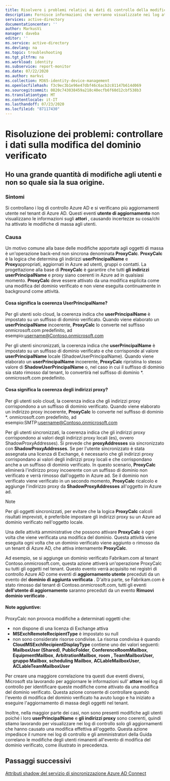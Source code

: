 ```yaml
---
title: Risolvere i problemi relativi ai dati di controllo della modifica del dominio verificato | Microsoft Docs
description: Fornisce informazioni che verranno visualizzate nei log attività Azure Active Directory quando si modifica un dominio verificato dagli utenti.
services: active-directory
documentationcenter: ''
author: MarkusVi
manager: daveba
editor: ''
ms.service: active-directory
ms.devlang: na
ms.topic: troubleshooting
ms.tgt_pltfrm: na
ms.workload: identity
ms.subservice: report-monitor
ms.date: 07/22/2020
ms.author: markvi
ms.collection: M365-identity-device-management
ms.openlocfilehash: f3c9ec3b1e96e47dbf46c6acb2c81147b614d069
ms.sourcegitcommit: 0820c743038459a218c40ecfb6f60d12cbf538b3
ms.translationtype: MT
ms.contentlocale: it-IT
ms.lasthandoff: 07/23/2020
ms.locfileid: "87117430"
---
```

# <a name="troubleshoot-audit-data-on-verified-domain-change"></a>Risoluzione dei problemi: controllare i dati sulla modifica del dominio verificato 


## <a name="i-have-a-lot-of-changes-to-my-users-and-i-am-not-sure-what-the-cause-of-it-is"></a>Ho una grande quantità di modifiche agli utenti e non so quale sia la sua origine.

### <a name="symptoms"></a>Sintomi

Si controllano i log di controllo Azure AD e si verificano più aggiornamenti utente nel tenant di Azure AD. Questi eventi **utente di aggiornamento** non visualizzano le informazioni sugli **attori** , causando incertezze su cosa/chi ha attivato le modifiche di massa agli utenti. 

### <a name="cause"></a>Causa

 Un motivo comune alla base delle modifiche apportate agli oggetti di massa è un'operazione back-end non sincrona denominata **ProxyCalc**.  **ProxyCalc** è la logica che determina gli indirizzi **userPrincipalName** e **Proxy**appropriati, aggiornati in Azure ad utenti, gruppi o contatti. La progettazione alla base di **ProxyCalc** è garantire che tutti **gli indirizzi** **userPrincipalName** e proxy siano coerenti in Azure ad in qualsiasi momento. **ProxyCalc** deve essere attivato da una modifica esplicita come una modifica del dominio verificato e non viene eseguita continuamente in background come attività. 

  

#### <a name="what-does-userprincipalname-consistency-mean"></a>Cosa significa la coerenza UserPrincipalName? 

Per gli utenti solo cloud, la coerenza indica che **userPrincipalName** è impostato su un suffisso di dominio verificato. Quando viene elaborato un **userPrincipalName** incoerente, **ProxyCalc** lo converte nel suffisso onmicrosoft.com predefinito, ad esempio:username@Contoso.onmicrosoft.com 

Per gli utenti sincronizzati, la coerenza indica che **userPrincipalName** è impostato su un suffisso di dominio verificato e che corrisponde al valore **userPrincipalName** locale (ShadowUserPrincipalName). Quando viene elaborato un **userPrincipalName** incoerente, **ProxyCalc** ripristina lo stesso valore di **ShadowUserPrincipalName** o, nel caso in cui il suffisso di dominio sia stato rimosso dal tenant, lo convertirà nel suffisso di dominio *. onmicrosoft.com predefinito. 

  

#### <a name="what-does-proxy-address-consistency-mean"></a>Cosa significa la coerenza degli indirizzi proxy? 

Per gli utenti solo cloud, la coerenza indica che gli indirizzi proxy corrispondono a un suffisso di dominio verificato. Quando viene elaborato un indirizzo proxy incoerente, **ProxyCalc** lo converte nel suffisso di dominio *. onmicrosoft.com predefinito, ad esempio:SMTP:username@Contoso.onmicrosoft.com 

Per gli utenti sincronizzati, la coerenza indica che gli indirizzi proxy corrispondono ai valori degli indirizzi proxy locali (es), ovvero ShadowProxyAddresses). Si prevede che **proxyAddresses** sia sincronizzato con **ShadowProxyAddresses**. Se per l'utente sincronizzato è stata assegnata una licenza di Exchange, è necessario che gli indirizzi proxy corrispondano ai valori degli indirizzi proxy locali e che corrispondano anche a un suffisso di dominio verificato. In questo scenario, **ProxyCalc** eliminerà l'indirizzo proxy incoerente con un suffisso di dominio non verificato e verrà rimosso dall'oggetto in Azure ad. Se il dominio non verificato viene verificato in un secondo momento, **ProxyCalc** ricalcolo e aggiunge l'indirizzo proxy da **ShadowProxyAddresses** all'oggetto in Azure ad.  

> [!NOTE]
> Per gli oggetti sincronizzati, per evitare che la logica **ProxyCalc** calcoli risultati imprevisti, è preferibile impostare gli indirizzi proxy su un Azure ad dominio verificato nell'oggetto locale.  

  
Una delle attività amministrative che possono attivare **ProxyCalc** è ogni volta che viene verificata una modifica del dominio. Questa attività viene eseguita ogni volta che un dominio verificato viene aggiunto o rimosso da un tenant di Azure AD, che attiva internamente **ProxyCalc**.  

Ad esempio, se si aggiunge un dominio verificato Fabrikam.com al tenant Contoso.onmicrosoft.com, questa azione attiverà un'operazione ProxyCalc su tutti gli oggetti nel tenant. Questo evento verrà acquisito nei registri di controllo Azure AD come eventi di **aggiornamento utente** preceduti da un evento del **dominio di aggiunta verificata** . D'altra parte, se Fabrikam.com è stato rimosso dal tenant di Contoso.onmicrosoft.com, tutti gli eventi **dell'utente di aggiornamento** saranno preceduti da un evento **Rimuovi dominio verificato** .   

#### <a name="additional-notes"></a>Note aggiuntive:

ProxyCalc non provoca modifiche a determinati oggetti che: 

- non dispone di una licenza di Exchange attiva 
- **MSExchRemoteRecipientType** è impostato su null 
- non sono considerate risorse condivise. La risorsa condivisa è quando **CloudMSExchRecipientDisplayType** contiene uno dei valori seguenti: **MailboxUser (Shared)**, **PublicFolder**, **ConferenceRoomMailbox**, **EquipmentMailbox**, **ArbitrationMailbox**, **room** **, TeamMailboxUser,** **gruppo Mailbox**, **scheduling Mailbox**, **ACLableMailboxUser**, **ACLableTeamMailboxUser** 
  
 Per creare una maggiore correlazione tra questi due eventi diversi, Microsoft sta lavorando per aggiornare le informazioni sull' **attore** nei log di controllo per identificare queste modifiche come attivato da una modifica del dominio verificato. Questa azione consente di controllare quando l'evento di modifica del dominio verificato ha avuto luogo e ha iniziato a eseguire l'aggiornamento di massa degli oggetti nel tenant. 

Inoltre, nella maggior parte dei casi, non sono presenti modifiche agli utenti poiché i loro **userPrincipalName** e **gli indirizzi proxy** sono coerenti, quindi stiamo lavorando per visualizzare nei log di controllo solo gli aggiornamenti che hanno causato una modifica effettiva all'oggetto. Questa azione impedisce il rumore nei log di controllo e gli amministratori della Guida correlano le modifiche degli utenti rimanenti all'evento di modifica del dominio verificato, come illustrato in precedenza. 

## <a name="next-steps"></a>Passaggi successivi

[Attributi shadow del servizio di sincronizzazione Azure AD Connect](../hybrid/how-to-connect-syncservice-shadow-attributes.md)

